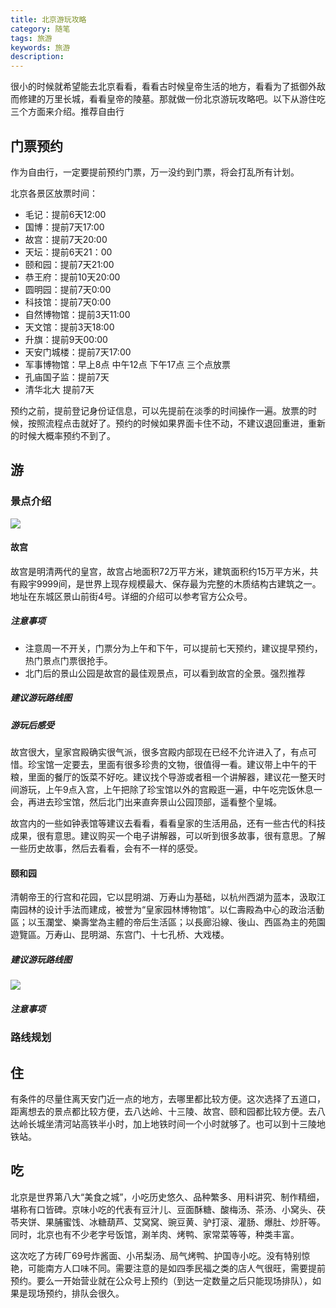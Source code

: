 ```yaml
---
title: 北京游玩攻略
category: 随笔
tags: 旅游
keywords: 旅游
description:
---
```



很小的时候就希望能去北京看看，看看古时候皇帝生活的地方，看看为了抵御外敌而修建的万里长城，看看皇帝的陵墓。那就做一份北京游玩攻略吧。以下从游住吃三个方面来介绍。推荐自由行



## 门票预约

作为自由行，一定要提前预约门票，万一没约到门票，将会打乱所有计划。

北京各景区放票时间：

- 毛记：提前6天12:00
- 国博：提前7天17:00
- 故宫：提前7天20:00
- 天坛：提前6天21：00
- 颐和园：提前7天21:00
- 恭王府：提前10天20:00
- 圆明园：提前7天0:00
- 科技馆：提前7天0:00
- 自然博物馆：提前3天11:00
- 天文馆：提前3天18:00
- 升旗：提前9天00:00
- 天安门城楼：提前7天17:00
- 军事博物馆：早上8点  中午12点  下午17点  三个点放票
- 孔庙国子监：提前7天
- 清华北大 提前7天

预约之前，提前登记身份证信息，可以先提前在淡季的时间操作一遍。放票的时候，按照流程点击就好了。预约的时候如果界面卡住不动，不建议退回重进，重新的时候大概率预约不到了。


## 游

### 景点介绍

![](beijing_1.png)



#### 故宫


故宫是明清两代的皇宫，故宫占地面积72万平方米，建筑面积约15万平方米，共有殿宇9999间，是世界上现存规模最大、保存最为完整的木质结构古建筑之一。地址在东城区景山前街4号。详细的介绍可以参考官方公众号。

##### **注意事项**

- 注意周一不开关，门票分为上午和下午，可以提前七天预约，建议提早预约，热门景点门票很抢手。
- 北门后的景山公园是故宫的最佳观景点，可以看到故宫的全景。强烈推荐

##### **建议游玩路线图**

##### 游玩后感受

故宫很大，皇家宫殿确实很气派，很多宫殿内部现在已经不允许进入了，有点可惜。珍宝馆一定要去，里面有很多珍贵的文物，很值得一看。建议带上中午的干粮，里面的餐厅的饭菜不好吃。建议找个导游或者租一个讲解器，建议花一整天时间游玩，上午9点入宫，上午把除了珍宝馆以外的宫殿逛一遍，中午吃完饭休息一会，再进去珍宝馆，然后北门出来直奔景山公园顶部，遥看整个皇城。


故宫内的一些如钟表馆等建议去看看，看看皇家的生活用品，还有一些古代的科技成果，很有意思。建议购买一个电子讲解器，可以听到很多故事，很有意思。了解一些历史故事，然后去看看，会有不一样的感受。


#### 颐和园

清朝帝王的行宫和花园，它以昆明湖、万寿山为基础，以杭州西湖为蓝本，汲取江南园林的设计手法而建成，被誉为“皇家园林博物馆”。以仁壽殿為中心的政治活動區；以玉瀾堂、樂壽堂為主體的帝后生活區；以長廊沿線、後山、西區為主的苑園遊覽區。万寿山、昆明湖、东宫门、十七孔桥、大戏楼。

##### **建议游玩路线图**

![](beijing_2.png)


##### **注意事项**



### 路线规划

## 住

有条件的尽量住离天安门近一点的地方，去哪里都比较方便。这次选择了五道口，距离想去的景点都比较方便，去八达岭、十三陵、故宫、颐和园都比较方便。去八达岭长城坐清河站高铁半小时，加上地铁时间一个小时就够了。也可以到十三陵地铁站。

### 


## 吃

北京是世界第八大“美食之城”，小吃历史悠久、品种繁多、用料讲究、制作精细，堪称有口皆碑。京味小吃的代表有豆汁儿、豆面酥糖、酸梅汤、茶汤、小窝头、茯苓夹饼、果脯蜜饯、冰糖葫芦、艾窝窝、豌豆黄、驴打滚、灌肠、爆肚、炒肝等。同时，北京也有不少老字号饭馆，涮羊肉、烤鸭、家常菜等等，种类丰富。

这次吃了方砖厂69号炸酱面、小吊梨汤、局气烤鸭、护国寺小吃。没有特别惊艳，可能南方人口味不同。需要注意的是如四季民福之类的店人气很旺，需要提前预约。要么一开始营业就在公众号上预约（到达一定数量之后只能现场排队），如果是现场预约，排队会很久。


